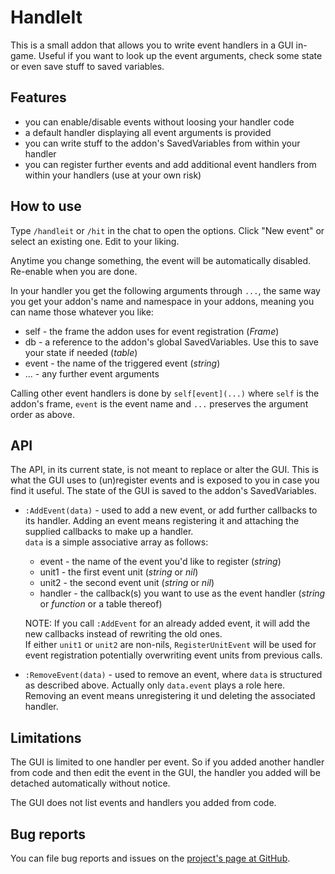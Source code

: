 # HandleIt

This is a small addon that allows you to write event handlers in a GUI in-game. Useful if you want to look up the event
arguments, check some state or even save stuff to saved variables.

## Features

  - you can enable/disable events without loosing your handler code
  - a default handler displaying all event arguments is provided
  - you can write stuff to the addon's SavedVariables from within your handler
  - you can register further events and add additional event handlers from within your handlers (use at your own risk)

## How to use

Type `/handleit` or `/hit` in the chat to open the options. Click "New event" or select an existing one. Edit to your
liking.

Anytime you change something, the event will be automatically disabled. Re-enable when you are done.

In your handler you get the following arguments through `...`, the same way you get your addon's name and namespace in
your addons, meaning you can name those whatever you like:

  - self  - the frame the addon uses for event registration (_Frame_)
  - db    - a reference to the addon's global SavedVariables. Use this to save your state if needed (_table_)
  - event - the name of the triggered event (_string_)
  - ...   - any further event arguments

Calling other event handlers is done by `self[event](...)` where `self` is the addon's frame, `event` is the event name
and `...` preserves the argument order as above.

## API

The API, in its current state, is not meant to replace or alter the GUI. This is what the GUI uses to (un)register
events and is exposed to you in case you find it useful. The state of the GUI is saved to the addon's SavedVariables.

  - `:AddEvent(data)` - used to add a new event, or add further callbacks to its handler. Adding an event means
    registering it and attaching the supplied callbacks to make up a handler.  
    `data` is a simple associative array as follows:  
	- event   - the name of the event you'd like to register (_string_)  
	- unit1   - the first event unit (_string_ or _nil_)  
	- unit2   - the second event unit (_string_ or _nil_)  
	- handler - the callback(s) you want to use as the event handler (_string_ or _function_ or a table thereof)

	NOTE: If you call `:AddEvent` for an already added event, it will add the new callbacks instead of rewriting the old
	ones.  
	If either `unit1` or `unit2` are non-nils, `RegisterUnitEvent` will be used for event registration potentially
	overwriting event units from previous calls.

  - `:RemoveEvent(data)` - used to remove an event, where `data` is structured as described above. Actually only
  `data.event` plays a role here. Removing an event means unregistering it und deleting the associated handler.

## Limitations

The GUI is limited to one handler per event. So if you added another handler from code and then edit the event in
the GUI, the handler you added will be detached automatically without notice.

The GUI does not list events and handlers you added from code.

## Bug reports

You can file bug reports and issues on the [project's page at GitHub](https://github.com/Rainrider/HandleIt/issues).